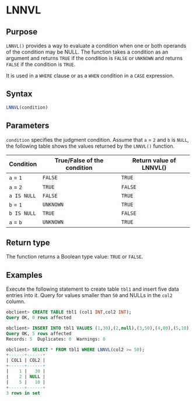 # LNNVL

## Purpose

`LNNVL()` provides a way to evaluate a condition when one or both operands of the condition may be NULL. The function takes a condition as an argument and returns `TRUE` if the condition is `FALSE` or `UNKNOWN` and returns `FALSE` if the condition is `TRUE`.

It is used in a `WHERE` clause or as a `WHEN` condition in a `CASE` expression.

## Syntax

```sql
LNNVL(condition)
```

## Parameters

`condition` specifies the judgment condition. Assume that `a` = `2` and `b` is `NULL`, the following table shows the values returned by the `LNNVL()` function.

| Condition | True/False of the condition | Return value of LNNVL() |
|-------------|-----------|-----------|
| `a` = `1` | `FALSE` | `TRUE` |
| `a` = `2` | `TRUE` | `FALSE` |
| `a IS NULL` | `FALSE` | `TRUE` |
| `b` = `1` | `UNKNOWN` | `TRUE` |
| `b IS NULL` | `TRUE` | `FALSE` |
| `a` = `b` | `UNKNOWN` | `TRUE` |

## Return type

The function returns a Boolean type value: `TRUE` or `FALSE`.

## Examples

Execute the following statement to create table `tbl1` and insert five data entries into it. Query for values smaller than `50` and NULLs in the `col2` column.

```sql
obclient> CREATE TABLE tbl1 (col1 INT,col2 INT);
Query OK, 0 rows affected

obclient> INSERT INTO tbl1 VALUES (1,30),(2,null),(3,50),(4,80),(5,10);
Query OK, 5 rows affected
Records: 5  Duplicates: 0  Warnings: 0

obclient> SELECT * FROM tbl1 WHERE LNNVL(col2 >= 50);
+------+------+
| COL1 | COL2 |
+------+------+
|    1 |   30 |
|    2 | NULL |
|    5 |   10 |
+------+------+
3 rows in set
```
